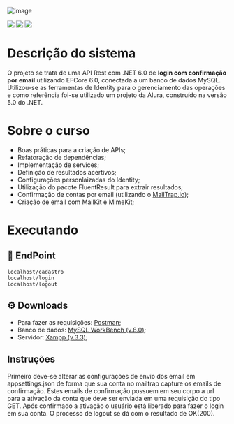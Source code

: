 ![image](https://user-images.githubusercontent.com/98191980/205299034-ce2af5f6-837d-4599-bab8-12d6bfabed06.png)

<img src="https://img.shields.io/static/v1?label=by&message=Alura&color=blue&style=for-the-badge"> <img src="https://img.shields.io/static/v1?label=Tech&message=.NET 6.0&color=orange&style=for-the-badge&logo=.NET"> <img src="https://img.shields.io/static/v1?label=Tech&message=C%23&color=orange&style=for-the-badge&logo=csharp">

# Descrição do sistema

O projeto se trata de uma API Rest com .NET 6.0 de **login com confirmação por email** utilizando EFCore 6.0, conectada a um banco de dados MySQL. Utilizou-se as ferramentas de Identity para o gerenciamento das operações e como referência foi-se utilizado um projeto da Alura, construído na versão 5.0 do .NET.

# Sobre o curso

- Boas práticas para a criação de APIs;
- Refatoração de dependências;
- Implementação de services;
- Definição de resultados acertivos;
- Configurações personlaizadas do Identity;
- Utilização do pacote FluentResult para extrair resultados;
- Confirmação de contas por email (utilizando o [MailTrap.io](https://mailtrap.io/inboxes/1981858/messages/3147013134));
- Criação de email com MailKit e MimeKit;

# Executando

## 🔗 EndPoint

```
localhost/cadastro
localhost/login
localhost/logout
```
## ⚙ Downloads

- Para fazer as requisições: [Postman](https://www.postman.com/);
- Banco de dados: [MySQL WorkBench (v.8.0)](https://dev.mysql.com/downloads/workbench/);
- Servidor: [Xampp (v.3.3)](https://www.apachefriends.org/download.html);

## Instruções

Primeiro deve-se alterar as configurações de envio dos email em appsettings.json de forma que sua conta no mailtrap capture os emails de confirmação. Estes emails de confirmação possuem em seu corpo a url para a ativação da conta que deve ser enviada em uma requisição do tipo GET. Após confirmado a ativação o usuário está liberado para fazer o login em sua conta. O processo de logout se dá com o resultado de OK(200). 
